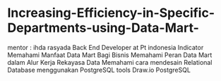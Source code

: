 # Increasing-Efficiency-in-Specific-Departments-using-Data-Mart-
mentor : ihda rasyada Back End Developer at Pt indonesia Indicator  Memahami Manfaat Data Mart Bagi Bisnis Memahami Peran Data Mart dalam Alur Kerja Rekayasa Data Memahami cara mendesain Relational Database menggunakan PostgreSQL  tools    Draw.io    PostgreSQL
